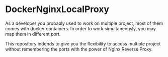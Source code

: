 # DockerNginxLocalProxy

As a developer you probably used to work on multiple project, most of them comes with docker containers. In order to work simultaneously, you may map them in different port.

This repository indends to give you the flexibility to access multiple project without remembering the ports with the power of Nginx Reverse Proxy. 